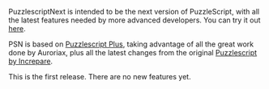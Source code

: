 PuzzlescriptNext is intended to be the next version of PuzzleScript, with all the latest features needed by more advanced developers.
You can try it out [here](https://david-pfx.github.io/PuzzleScriptNext/).

PSN is based on [Puzzlescript Plus](https://github.com/Auroriax/PuzzleScriptPlus), taking advantage of all the great work done by Auroriax, plus all the latest changes from the original [Puzzlescript by Increpare](https://github.com/increpare/PuzzleScript).

This is the first release. There are no new features yet.

